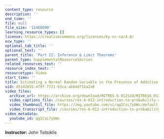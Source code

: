 ```yaml
---
content_type: resource
description: ''
end_time: ''
file: null
file_size: '11468690'
learning_resource_types: []
license: https://creativecommons.org/licenses/by-nc-sa/4.0/
ocw_type: ''
optional_tab_title: ''
optional_text: ''
parent_title: 'Part II: Inference & Limit Theorems'
parent_type: SupplementalResourceSection
related_resources_text: ''
resource_index_text: ''
resourcetype: Video
start_time: ''
title: Estimating a Normal Random Variable in the Presence of Additive Noise
uid: d5142655-479f-7721-b3ca-abb4d71ba2a8
video_files:
  archive_url: https://archive.org/download/MITRES.6-012S18/MITRES6_012S18_L15-03_300k.mp4
  video_captions_file: /courses/res-6-012-introduction-to-probability-spring-2018/b6079fc40a9c595a89c7b9820e824b68_qgICsL7ybWc.vtt
  video_thumbnail_file: https://img.youtube.com/vi/qgICsL7ybWc/default.jpg
  video_transcript_file: /courses/res-6-012-introduction-to-probability-spring-2018/d236fd5cd1b913c3d456106ad772e670_qgICsL7ybWc.pdf
video_metadata:
  youtube_id: qgICsL7ybWc
---
```


**Instructor:** John Tsitsiklis

